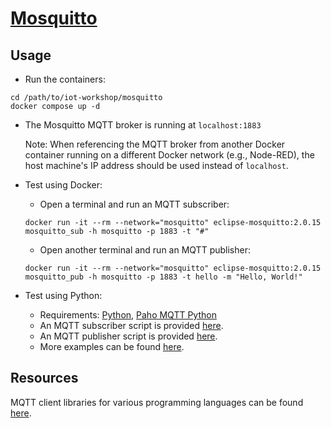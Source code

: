 # [Mosquitto](https://mosquitto.org/)

## Usage
- Run the containers:
```
cd /path/to/iot-workshop/mosquitto
docker compose up -d
```

- The Mosquitto MQTT broker is running at `localhost:1883`

  Note: When referencing the MQTT broker from another Docker container running on a different Docker network (e.g., Node-RED), the host machine's IP address should be used instead of `localhost`.

- Test using Docker:
  - Open a terminal and run an MQTT subscriber:
  ```
  docker run -it --rm --network="mosquitto" eclipse-mosquitto:2.0.15 mosquitto_sub -h mosquitto -p 1883 -t "#"
  ```
  - Open another terminal and run an MQTT publisher:
  ```
  docker run -it --rm --network="mosquitto" eclipse-mosquitto:2.0.15 mosquitto_pub -h mosquitto -p 1883 -t hello -m "Hello, World!"
  ```

- Test using Python:
  - Requirements: [Python](https://www.python.org/), [Paho MQTT Python](https://github.com/eclipse/paho.mqtt.python)
  - An MQTT subscriber script is provided [here](https://github.com/thanospan/iot-workshop/blob/main/mosquitto/subscribe.py).
  - An MQTT publisher script is provided [here](https://github.com/thanospan/iot-workshop/blob/main/mosquitto/publish.py).
  - More examples can be found [here](https://github.com/eclipse/paho.mqtt.python/tree/master/examples).

## Resources
MQTT client libraries for various programming languages can be found [here](https://mqtt.org/software/).

